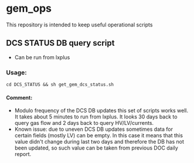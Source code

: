 # gem_ops
This repository is intended to keep useful operational scripts
## DCS STATUS DB query script
* Can be run from lxplus
### Usage:
`cd DCS_STATUS && sh get_gem_dcs_status.sh`

#### Comment:
* Modulo frequency of the DCS DB updates this set of scripts works well. It takes about 5 minutes to run from lxplus. It looks 30 days back to query gas flow and 2 days back to query HV/LV/currents.
* Known issue: due to uneven DCS DB updates sometimes data for certain fields (mostly LV) can be empty. In this case it means that this value didn't change during last two days and therefore the DB has not been updated, so such value can be taken from previous DOC daily report.
